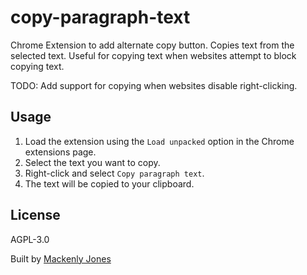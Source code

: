 # copy-paragraph-text
Chrome Extension to add alternate copy button. Copies text from the selected text. Useful for copying text when websites attempt to block copying text.

TODO: Add support for copying when websites disable right-clicking.

## Usage
1. Load the extension using the `Load unpacked` option in the Chrome extensions page.
2. Select the text you want to copy.
3. Right-click and select `Copy paragraph text`.
4. The text will be copied to your clipboard.

## License
AGPL-3.0

Built by [Mackenly Jones](https://mackenly.com)